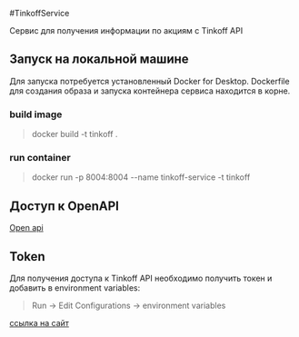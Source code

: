 #TinkoffService

 Сервис для получения информации по акциям с Tinkoff API

## Запуск на локальной машине

Для запуска потребуется установленный Docker for Desktop.
Dockerfile для создания образа и запуска контейнера сервиса находится в корне.

### build image
>docker build -t tinkoff .

### run container
>docker run -p 8004:8004 --name tinkoff-service -t tinkoff

## Доступ к OpenAPI

[Open api](http://localhost:8004/swagger-ui.html)

## Token

Для получения доступа к Tinkoff API необходимо получить токен и добавить в environment variables:

> Run -> Edit Configurations -> environment variables

[ссылка на сайт](https://tinkoff.github.io/investAPI/token/)